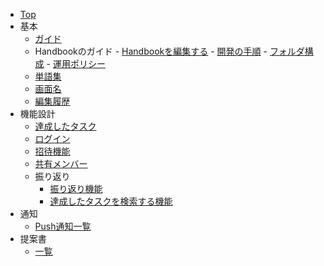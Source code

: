 - [Top](/)
- 基本
    - [ガイド](guide/index)
     - Handbookのガイド
      - [Handbookを編集する](guide/01-local)
      - [開発の手順](guide/02-work-procedure)
      - [フォルダ構成](guide/03-folder-structure)
      - [運用ポリシー](guide/04-policy)
    - [単語集](word)
    - [画面名](screen)
    - [編集履歴](CHANGE_LOG) 
- 機能設計
    - [達成したタスク](functions/task/01-task)
    - [ログイン](functions/login/01-authentication)
    - [招待機能](functions/invite/01-description)
    - [共有メンバー](functions/relation/01-relation)
    - 振り返り
      - [振り返り機能](functions/memoir/01-memoir)
      - [達成したタスクを検索する機能](functions/memoir/02-search)
 - 通知
    - [Push通知一覧](functions/notification/01-push)
 - 提案書
    - [一覧](adr/index) 